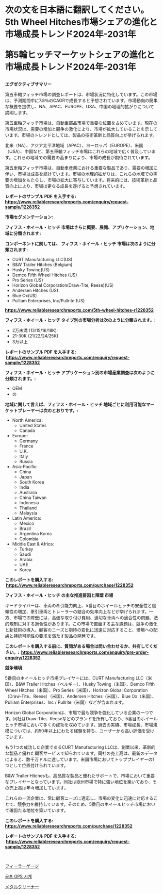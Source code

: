 <p><h1>次の文を日本語に翻訳してください。 5th Wheel Hitches市場シェアの進化と市場成長トレンド2024年-2031年

第5輪ヒッチマーケットシェアの進化と市場成長トレンド2024年-2031年</h1></p><p><strong>エグゼクティブサマリー</strong></p>
<p><p>第五車軸フィッチ市場の調査レポートは、市場状況に特化しています。この市場は、予測期間中に7.8％のCAGRで成長すると予想されています。市場動向の簡単な概要を提供し、NA、APAC、EUROPE、USA、中国の地理的拡がりについて説明します。</p><p>第五車軸フィッチ市場は、自動車部品市場で重要な位置を占めています。現在の市場状況は、需要の増加と競争の激化により、市場が拡大していることを示しています。市場のトレンドとしては、製品の技術革新と品質向上が挙げられます。</p><p>北米（NA）、アジア太平洋地域（APAC）、ヨーロッパ（EUROPE）、米国（USA）、中国など、第五車軸フィッチ市場はこれらの地域で広く普及しています。これらの地域での需要の高まりにより、市場の成長が期待されています。</p><p>第五車軸フィッチ市場は、自動車産業における重要な製品であり、需要の増加に伴い、市場は成長を続けています。市場の地理的拡がりは、これらの地域での需要の増加をもたらし、市場の拡大に寄与しています。将来的には、技術革新と品質向上により、市場は更なる成長を遂げると予想されています。</p></p>
<p><strong>レポートのサンプル PDF を入手する: <a href="https://www.reliableresearchreports.com/enquiry/request-sample/1228352">https://www.reliableresearchreports.com/enquiry/request-sample/1228352</a></strong></p>
<p><strong>市場セグメンテーション:</strong></p>
<p><strong> フィフス・ホイール・ヒッチ 市場はさらに概要、展開、アプリケーション、地域に分類されます :</strong></p>
<p><strong>コンポーネントに関しては、 フィフス・ホイール・ヒッチ 市場は次のように分類されます: &nbsp;</strong></p>
<p><ul><li>CURT Manufacturing LLC(US)</li><li>B&W Trailer Hitches (Belgium)</li><li>Husky Towing(US)</li><li>Demco Fifth Wheel Hitches (US)</li><li>Pro Series (US)</li><li>Horizon Global Corporation(Draw-Tite, Reese)(US)</li><li>Andersen Hitches (US)</li><li>Blue Ox(US)</li><li>Pulliam Enterprises, Inc/Pullrite (US)</li></ul></p>
<p><strong><a href="https://www.reliableresearchreports.com/5th-wheel-hitches-r1228352">https://www.reliableresearchreports.com/5th-wheel-hitches-r1228352</a></strong></p>
<p><strong> フィフス・ホイール・ヒッチ タイプ別の市場分析は次のように分類されます。:</strong></p>
<p><ul><li>2万未満 (13/15/16/18K)</li><li>21-30K (21/22/24/25K)</li><li>3万以上</li></ul></p>
<p><strong>レポートのサンプル PDF を入手する: &nbsp;<a href="https://www.reliableresearchreports.com/enquiry/request-sample/1228352">https://www.reliableresearchreports.com/enquiry/request-sample/1228352</a></strong></p>
<p><strong> フィフス・ホイール・ヒッチ アプリケーション別の市場産業調査は次のように分類されます。:</strong></p>
<p><ul><li>OEM</li><li>の</li></ul></p>
<p><strong>地域に関して言えば、フィフス・ホイール・ヒッチ 地域ごとに利用可能なマーケットプレーヤーは次のとおりです。:</strong></p>
<p><ul>
    <li>
        North America:
        <ul>
            <li>United States</li>
            <li>Canada</li>
        </ul>
    </li>
    <li>
        Europe:
        <ul>
            <li>Germany</li>
            <li>France</li>
            <li>U.K.</li>
            <li>Italy</li>
            <li>Russia</li>
        </ul>
    </li>
    <li>
        Asia-Pacific:
        <ul>
            <li>China</li>
            <li>Japan</li>
            <li>South Korea</li>
            <li>India</li>
            <li>Australia</li>
            <li>China Taiwan</li>
            <li>Indonesia</li>
            <li>Thailand</li>
            <li>Malaysia</li>
        </ul>
    </li>
    <li>
        Latin America:
        <ul>
            <li>Mexico</li>
            <li>Brazil</li>
            <li>Argentina Korea</li>
            <li>Colombia</li>
        </ul>
    </li>
    <li>
        Middle East & Africa:
        <ul>
            <li>Turkey</li>
            <li>Saudi</li>
            <li>Arabia</li>
            <li>UAE</li>
            <li>Korea</li>
        </ul>
    </li>
    </ul></p>
<p><strong>このレポートを購入する: &nbsp;<a href="https://www.reliableresearchreports.com/purchase/1228352">https://www.reliableresearchreports.com/purchase/1228352</a></strong></p>
<p><strong>フィフス・ホイール・ヒッチ の主な推進要因と障壁 市場</strong></p>
<p><p>キードライバーは、車両の牽引能力向上、5番目のホイールヒッチの安全性と信頼性の増加、牽引車両とトレーラーの結合の効率向上などが挙げられます。一方、市場での障壁には、高価な取り付け費用、適切な車両への適合性の問題、法的規制に対する適合性があります。この市場で直面する主な課題は、競争の激化と新技術の導入、顧客のニーズと期待の変化に迅速に対応すること、環境への配慮と持続可能性の要求を満たす製品の開発です。</p></p>
<p><strong>このレポートを購入する前に、質問がある場合は問い合わせるか、共有してください。:&nbsp; <a href="https://www.reliableresearchreports.com/enquiry/pre-order-enquiry/1228352">https://www.reliableresearchreports.com/enquiry/pre-order-enquiry/1228352</a></strong></p>
<p><strong>競争環境</strong></p>
<p><p>5番目のホイールヒッチ市場プレイヤーには、CURT Manufacturing LLC（米国）、B&W Trailer Hitches（ベルギー）、Husky Towing（米国）、Demco Fifth Wheel Hitches（米国）、Pro Series（米国）、Horizon Global Corporation（Draw-Tite、Reese）（米国）、Andersen Hitches（米国）、Blue Ox（米国）、Pulliam Enterprises、Inc / Pullrite（米国）などが含まれます。</p><p>Horizon Global Corporationは、市場で最も競争を強化している企業の一つです。同社はDraw-Tite、Reeseなどのブランドを所有しており、5番目のホイールヒッチ市場において多くの成功を収めています。過去の実績、市場成長、市場規模については、約50年以上にわたる経験を持ち、ユーザーから高い評価を受けています。</p><p>もう1つの成功した企業であるCURT Manufacturing LLCは、創業以来、革新的な製品と優れた顧客サービスで知られています。同社の売上高は、最新のデータによると、数千万ドルに達しています。米国市場においてトッププレイヤーの1つとして位置付けられています。</p><p>B&W Trailer Hitchesも、高品質な製品と優れたサポートで、市場において重要なプレイヤーとなっています。同社は欧州市場で特に強い地位を築いており、その売上高は年々増加しています。</p><p>これらの一流企業は、常に顧客ニーズに適応し、市場の変化に迅速に対応することで、競争力を維持しています。そのため、5番目のホイールヒッチ市場において確固たる地位を築いています。</p></p>
<p><strong>このレポートを購入する: &nbsp; <a href="https://www.reliableresearchreports.com/purchase/1228352">https://www.reliableresearchreports.com/purchase/1228352</a></strong></p>
<p><strong>レポートのサンプル PDF を入手する: &nbsp;<a href="https://www.reliableresearchreports.com/enquiry/request-sample/1228352">https://www.reliableresearchreports.com/enquiry/request-sample/1228352</a></strong><strong></strong></p>
<p>&nbsp;</p>
<p><p><a href="https://medium.com/@jordanilliamson678678/%E3%83%95%E3%82%A3%E3%83%BC%E3%83%A9%E3%83%BC%E3%82%B2%E3%83%BC%E3%82%B8%E5%B8%82%E5%A0%B4%E3%81%AE%E6%B4%9E%E5%AF%9F-%E5%B8%82%E5%A0%B4%E5%8B%95%E5%90%91-%E6%88%90%E9%95%B7-2024%E5%B9%B4%E3%81%8B%E3%82%892031%E5%B9%B4%E3%81%BE%E3%81%A7%E3%81%AE%E4%BA%88%E6%B8%AC-369a6dd68112">フィーラーゲージ</a></p><p><a href="https://medium.com/@chickenlegs8687/%EA%B3%A8%ED%94%84-gps-%EC%8B%9C%EA%B3%84-%EC%8B%9C%EC%9E%A5%EC%9D%80-%EC%8B%9C%EC%9E%A5-%EC%A0%90%EC%9C%A0%EC%9C%A8-%EA%B7%9C%EB%AA%A8-%EB%B0%8F-2031%EB%85%84%EA%B9%8C%EC%A7%80%EC%9D%98-%EC%98%88%EC%B8%A1%EB%90%9C-%EC%98%88%EC%83%81%EC%97%90-%EC%B4%88%EC%A0%90%EC%9D%84-%EB%A7%9E%EC%B6%A5%EB%8B%88%EB%8B%A4-63f4a94f3764">골프 GPS 시계</a></p><p><a href="https://medium.com/@alexandrakristinadresen/%E9%87%91%E5%B1%9E%E3%82%AF%E3%83%AA%E3%83%BC%E3%83%8A%E3%83%BC%E5%B8%82%E5%A0%B4%E3%81%AF-%E3%82%B7%E3%82%A7%E3%82%A2-%E3%82%B5%E3%82%A4%E3%82%BA-2031%E5%B9%B4%E3%81%BE%E3%81%A7%E3%81%AE%E4%BA%88%E6%B8%AC%E3%81%AB%E7%84%A6%E7%82%B9%E3%82%92%E5%BD%93%E3%81%A6%E3%81%A6%E3%81%84%E3%81%BE%E3%81%99-2c4daf3805a3">メタルクリーナー</a></p></p>